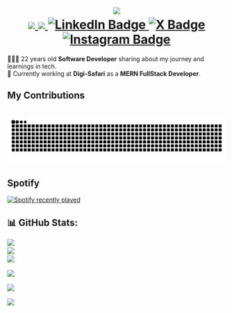 <div id="header" align="center">
  <h1>
    <img src="https://readme-typing-svg.herokuapp.com/?font=Righteous&size=35&center=true&vCenter=true&width=500&height=70&duration=4000&lines=Hi+There!+👋;+I'm+Rohan+Rai!;" />
    <div id="badges">
      <a href="mailto:rohan@digi-safari.com">
        <img src="https://img.shields.io/badge/Gmail-333333?style=for-the-badge&logo=gmail&logoColor=red" />
      </a>
      <a href="mailto:rohan.rai932@outlook.com">
        <img src="https://img.shields.io/badge/Gmail-333333?style=for-the-badge&logo=gmail&logoColor=red" />
      </a>
      <a href="https://linkedin.com/in/rohxnrai">
        <img src="https://img.shields.io/badge/LinkedIn-blue?logo=linkedin&logoColor=white&style=for-the-badge" alt="LinkedIn Badge"/>
      </a>
      <a href="https://x.com/rohxnrai">
        <img src="https://img.shields.io/badge/X-black?style=for-the-badge&logo=X&logoColor=white" alt="X Badge"/>
      </a>
      <a href="https://instagram.com/rohxn_rai">
        <img src="https://img.shields.io/badge/Instagram-%23E4405F.svg?style=for-the-badge&logo=Instagram&logoColor=white" alt="Instagram Badge"/>
      </a>
    </div>

  </h1>
</div>

👩🏻‍💻 22 years old **Software Developer** sharing about my journey and learnings in tech. <br>
🏢 Currently working at **Digi-Safari** as a **MERN FullStack Developer**. <br>

<div>
  <!-- 
  🐍🐍
  -->
  <h2>My Contributions</h2>
  <br>
  <img src="https://raw.githubusercontent.com/ds-rohan-dev/ds-rohan-dev/output/github-contribution-grid-snake-dark.svg?palette=github-dark" alt="Snake animation" /> <br>
</div>

## Spotify

 <a href="https://open.spotify.com/user/38qsqesuqes1woaigmsm9bejj">
    <img src="https://spotify-recently-played-readme.vercel.app/api?user=38qsqesuqes1woaigmsm9bejj&count=5&unique=true" alt="Spotify recently played" />
  </a><br>
  
## 📊 GitHub Stats:

<div align="left">
  
  ![](https://github-readme-stats.vercel.app/api?username=ds-rohan-dev&theme=github_dark&hide_border=true&include_all_commits=true&count_private=true)<br/>
  ![](https://github-readme-streak-stats.herokuapp.com/?user=ds-rohan-dev&theme=github_dark&hide_border=true)<br/>
  ![](https://github-readme-stats.vercel.app/api/top-langs/?username=ds-rohan-dev&theme=github_dark&hide_border=true&include_all_commits=true&count_private=true&layout=compact)
</div>

![](https://github-profile-trophy.vercel.app/?username=ds-rohan-dev&theme=github_dark&no-frame=true&no-bg=true&margin-w=4)

![](https://github-contributor-stats.vercel.app/api?username=ds-rohan-dev&limit=5&theme=github_dark&combine_all_yearly_contributions=true)

![](https://quotes-github-readme.vercel.app/api?type=horizontal&theme=dark)
